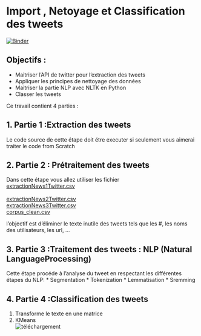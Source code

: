 # Import , Netoyage et Classification des tweets 
[![Binder](https://mybinder.org/badge_logo.svg)](https://mybinder.org/v2/gh/aminasridi/Import-Netoyage-et-Classification-des-tweets-/main)
## Objectifs :
*   Maitriser l’API de twitter pour l’extraction des tweets
*   Appliquer les principes de nettoyage des données
*   Maitriser la partie NLP avec NLTK en Python
*   Classer les tweets

Ce travail contient 4 parties :
## 1.   Partie 1 :Extraction des tweets 
Le code source de cette étape doit étre executer si seulement vous aimerai traiter le code from Scratch
## 2.   Partie 2 : Prétraitement des tweets
Dans cette étape vous allez utiliser les fichier <br> 
[extractionNews1Twitter.csv](https://github.com/aminasridi/Import-Netoyage-et-Classification-des-tweets-/blob/main/extractionNews1Twitter.csv)<br>   
[extractionNews2Twitter.csv](https://github.com/aminasridi/Import-Netoyage-et-Classification-des-tweets-/blob/main/extractionNews2Twitter.csv)<br> 
[extractionNews3Twitter.csv](https://github.com/aminasridi/Import-Netoyage-et-Classification-des-tweets-/blob/main/extractionNews3Twitter.csv)<br> 
[corpus_clean.csv](https://github.com/aminasridi/Import-Netoyage-et-Classification-des-tweets-/blob/main/corpus_clean.csv)<br> 

l’objectif est d’éliminer le texte inutile des tweets tels que les #, les noms des utilisateurs, les url, …
## 3.   Partie 3 :Traitement des tweets : NLP (Natural LanguageProcessing)
 Cette étape procéde à l’analyse du tweet en respectant les différentes étapes du NLP:
                *   Segmentation 
                *   Tokenization
                *   Lemmatisation
                *   Sremming
## 4.   Partie 4 :Classification des tweets
1.    Transforme le texte en une matrice
2.    KMeans <br>
![téléchargement](https://user-images.githubusercontent.com/24653616/102296651-1a873680-3f4e-11eb-9c8a-6d5e629a1812.png)  


 



